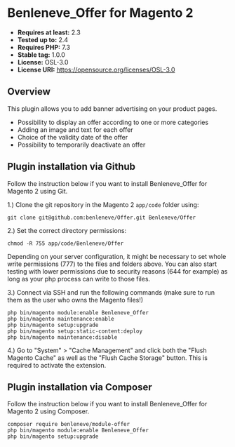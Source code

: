 # Benleneve_Offer for Magento 2

- **Requires at least:** 2.3
- **Tested up to:** 2.4
- **Requires PHP:** 7.3
- **Stable tag:** 1.0.0
- **License:** OSL-3.0
- **License URI:** https://opensource.org/licenses/OSL-3.0

## Overview

This plugin allows you to add banner advertising on your product pages.

- Possibility to display an offer according to one or more categories
- Adding an image and text for each offer
- Choice of the validity date of the offer
- Possibility to temporarily deactivate an offer

## Plugin installation via Github

Follow the instruction below if you want to install Benleneve_Offer for Magento 2 using Git.

1.) Clone the git repository in the Magento 2 `app/code` folder using:

    git clone git@github.com:benleneve/Offer.git Benleneve/Offer

2.) Set the correct directory permissions:

    chmod -R 755 app/code/Benleneve/Offer

Depending on your server configuration, it might be necessary to set whole write permissions (777) to the files and folders above.
You can also start testing with lower permissions due to security reasons (644 for example) as long as your php process can write to those files.

3.) Connect via SSH and run the following commands (make sure to run them as the user who owns the Magento files!)

    php bin/magento module:enable Benleneve_Offer
    php bin/magento maintenance:enable
    php bin/magento setup:upgrade
    php bin/magento setup:static-content:deploy
    php bin/magento maintenance:disable

4.) Go to "System" > "Cache Management" and click both the "Flush Magento Cache" as well as the "Flush Cache Storage" button. This is required to activate the extension.

## Plugin installation via Composer

Follow the instruction below if you want to install Benleneve_Offer for Magento 2 using Composer.

    composer require benleneve/module-offer
    php bin/magento module:enable Benleneve_Offer
    php bin/magento setup:upgrade
